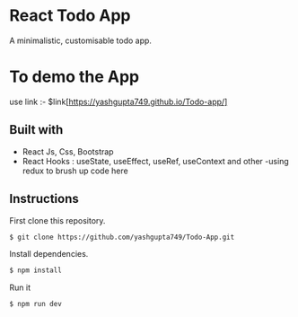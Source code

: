# React Todo App

A minimalistic, customisable todo app.

# To demo the App

use link :- $link[https://yashgupta749.github.io/Todo-app/]

## Built with

- React Js, Css, Bootstrap
- React Hooks : useState, useEffect, useRef, useContext and other
  -using redux to brush up code here

## Instructions

First clone this repository.

```bash
$ git clone https://github.com/yashgupta749/Todo-App.git
```

Install dependencies.

```bash
$ npm install
```

Run it

```bash
$ npm run dev
```
